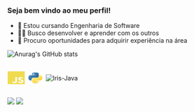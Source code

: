 ### Seja bem vindo ao meu perfil! 

- 🪪 Estou cursando Engenharia de Software
- 👩‍💻 Busco desenvolver e aprender com os outros
- 🌇 Procuro oportunidades para adquirir experiência na área

![Anurag's GitHub stats](https://github-readme-stats.vercel.app/api?username=Iris-Helen&show_icons=true&theme=radical)

<div style="display: inline_block"><br>
<img align="center" alt="Iris-Js" height="30" width="40" src="https://raw.githubusercontent.com/devicons/devicon/master/icons/javascript/javascript-plain.svg">
<img align="center" alt="Iris-Python" height="30" width="40" src="https://raw.githubusercontent.com/devicons/devicon/master/icons/python/python-original.svg">
<img align="center" alt="Iris-Java" height="30" width="40" src="https://cdn.jsdelivr.net/gh/devicons/devicon/icons/java/java-original.svg" />

 ##
 
 <div> 
  <a href = "iris.hellen0308@gmail.com"><img src="https://img.shields.io/badge/-Gmail-%23333?style=for-the-badge&logo=gmail&logoColor=white" target="_blank"></a>
  <a href="https://www.linkedin.com/in/irishellen0308" target="_blank"><img src="https://img.shields.io/badge/-LinkedIn-%230077B5?style=for-the-badge&logo=linkedin&logoColor=white" target="_blank"></a> 
  
</div>
